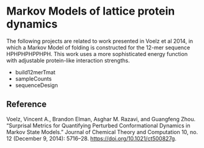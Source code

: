 # Markov Models of lattice protein dynamics

The following projects are related to work presented in Voelz et al 2014, in which a
Markov Model of folding is constructed for the 12-mer sequence HPHPHPHPPHPH.  This work
uses a more sophisticated energy function with adjustable protein-like interaction
strengths.

* build12merTmat
* sampleCounts
* sequenceDesign


## Reference

Voelz, Vincent A., Brandon Elman, Asghar M. Razavi, and Guangfeng Zhou. “Surprisal Metrics for Quantifying Perturbed Conformational Dynamics in Markov State Models.” Journal of Chemical Theory and Computation 10, no. 12 (December 9, 2014): 5716–28. https://doi.org/10.1021/ct500827g.
